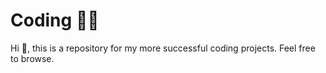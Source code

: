 # Coding 👨‍💻

Hi 👋, this is a repository for my more successful coding projects. Feel free to browse.

